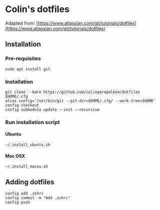 # Colin's dotfiles

Adapted from: [https://www.atlassian.com/git/tutorials/dotfiles](https://www.atlassian.com/git/tutorials/dotfiles)

## Installation

### Pre-requisites
```
sudo apt install git
```
### Installation

```
git clone --bare https://github.com/colinperepelken/dotfiles $HOME/.cfg
alias config='/usr/bin/git --git-dir=$HOME/.cfg/ --work-tree=$HOME'
config checkout
config submodule update --init --recursive
````

### Run installation script
#### Ubuntu
```
~/.install_ubuntu.sh
```
#### Mac OSX
```
~/.install_macos.sh
```

## Adding dotfiles
```
config add .zshrc
config commit -m "Add .zshrc"
config push
```

